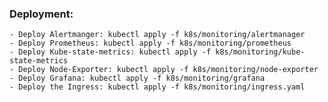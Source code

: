 ### Deployment: 
	- Deploy Alertmanger: kubectl apply -f k8s/monitoring/alertmanager
	- Deploy Prometheus: kubectl apply -f k8s/monitoring/prometheus
	- Deploy Kube-state-metrics: kubectl apply -f k8s/monitoring/kube-state-metrics
	- Deploy Node-Exporter: kubectl apply -f k8s/monitoring/node-exporter
	- Deploy Grafana: kubectl apply -f k8s/monitoring/grafana
	- Deploy the Ingress: kubectl apply -f k8s/monitoring/ingress.yaml
